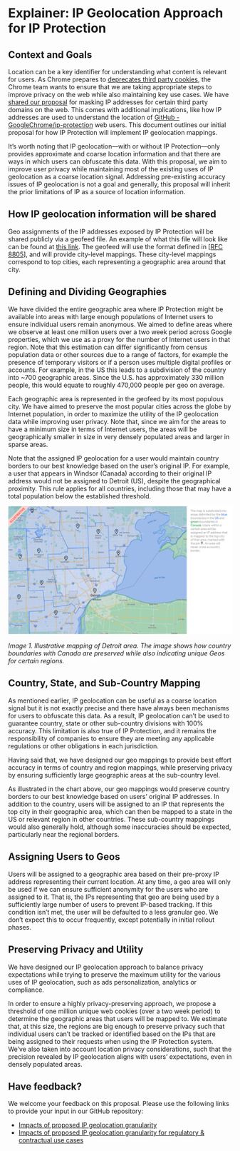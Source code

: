 # Explainer: IP Geolocation Approach for IP Protection

## Context and Goals

Location can be a key identifier for understanding what content is relevant for users. As Chrome prepares to [deprecates third party cookies](https://privacysandbox.com/), the Chrome team wants to ensure that we are taking appropriate steps to improve privacy on the web while also maintaining key use cases. We have [shared our proposal](https://github.com/GoogleChrome/ip-protection) for masking IP addresses for certain third party domains on the web. This comes with additional implications, like how IP addresses are used to understand the location of [GitHub - GoogleChrome/ip-protection](https://github.com/GoogleChrome/ip-protection) web users. This document outlines our initial proposal for how IP Protection will implement IP geolocation mappings.

It’s worth noting that IP geolocation—with or without IP Protection—only provides approximate and coarse location information and that there are ways in which users can obfuscate this data. With this proposal, we aim to improve user privacy while maintaining most of the existing uses of IP geolocation as a coarse location signal. Addressing pre-existing accuracy issues of IP geolocation is not a goal and generally, this proposal will inherit the prior limitations of IP as a source of location information.

## How IP geolocation information will be shared

Geo assignments of the IP addresses exposed by IP Protection will be shared publicly via a geofeed file. An example of what this file will look like can be found at [this link](https://www.gstatic.com/ipprotection/geofeed_template). The geofeed will use the format defined in [[RFC 8805](https://datatracker.ietf.org/doc/html/rfc8805)], and will provide city-level mappings. These city-level mappings correspond to top cities, each representing a geographic area around that city.

## Defining and Dividing Geographies

We have divided the entire geographic area where IP Protection might be available into areas with large enough populations of Internet users to ensure individual users remain anonymous. We aimed to define areas where we observe at least one million users over a two week period across Google properties, which we use as a proxy for the number of Internet users in that region. Note that this estimation can differ significantly from census population data or other sources due to a range of factors, for example the presence of temporary visitors or if a person uses multiple digital profiles or accounts. For example, in the US this leads to a subdivision of the country into ~700 geographic areas. Since the U.S. has approximately 330 million people, this would equate to roughly 470,000 people per geo on average.

Each geographic area is represented in the geofeed by its most populous city. We have aimed to preserve the most popular cities across the globe by Internet population, in order to maximize the utility of the IP geolocation data while improving user privacy. Note that, since we aim for the areas to have a minimum size in terms of Internet users, the areas will be geographically smaller in size in very densely populated areas and larger in sparse areas.

Note that the assigned IP geolocation for a user would maintain country borders to our best knowledge based on the user’s original IP. For example, a user that appears in Windsor (Canada) according to their original IP address would not be assigned to Detroit (US), despite the geographical proximity. This rule applies for all countries, including those that may have a total population below the established threshold.

!["The map is subdivided into areas delimited by the blue boundaries in the US and green boundaries in Canada. Users within a certain area will be assigned an IP address that is mapped to the top city of that area, marked with the pin. An area will never cross a country border."](./geo-example.png)

_Image 1. Illustrative mapping of Detroit area. The image shows how country boundaries with Canada are preserved while also indicating unique Geos for certain regions._



## Country, State, and Sub-Country Mapping

As mentioned earlier, IP geolocation can be useful as a coarse location signal but it is not exactly precise and there have always been mechanisms for users to obfuscate this data. As a result, IP geolocation can’t be used to guarantee country, state or other sub-country divisions with 100% accuracy. This limitation is also true of IP Protection, and it remains the responsibility of companies to ensure they are meeting any applicable regulations or other obligations in each jurisdiction.

Having said that, we have designed our geo mappings to provide best effort accuracy in terms of country and region mappings, while preserving privacy by ensuring sufficiently large geographic areas at the sub-country level.

As illustrated in the chart above, our geo mappings would preserve country borders to our best knowledge based on users’ original IP addresses. In addition to the country, users will be assigned to an IP that represents the top city in their geographic area, which can then be mapped to a state in the US or relevant region in other countries. These sub-country mappings would also generally hold, although some inaccuracies should be expected, particularly near the regional borders.

## Assigning Users to Geos

Users will be assigned to a geographic area based on their pre-proxy IP address representing their current location. At any time, a geo area will only be used if we can ensure sufficient anonymity for the users who are assigned to it. That is, the IPs representing that geo are being used by a sufficiently large number of users to prevent IP-based tracking. If this condition isn’t met, the user will be defaulted to a less granular geo. We don’t expect this to occur frequently, except potentially in initial rollout phases.

## Preserving Privacy and Utility

We have designed our IP geolocation approach to balance privacy expectations while trying to preserve the maximum utility for the various uses of IP geolocation, such as ads personalization, analytics or compliance.

In order to ensure a highly privacy-preserving approach, we propose a threshold of one million unique web cookies (over a two week period) to determine the geographic areas that users will be mapped to. We estimate that, at this size, the regions are big enough to preserve privacy such that individual users can’t be tracked or identified based on the IPs that are being assigned to their requests when using the IP Protection system. We’ve also taken into account location privacy considerations, such that the precision revealed by IP geolocation aligns with users’ expectations, even in densely populated areas.


## Have feedback?

We welcome your feedback on this proposal. Please use the following links to provide your input in our GitHub repository:
* [Impacts of proposed IP geolocation granularity](https://github.com/GoogleChrome/ip-protection/issues/3)
* [Impacts of proposed IP geolocation granularity for regulatory & contractual use cases](https://github.com/GoogleChrome/ip-protection/issues/2)


